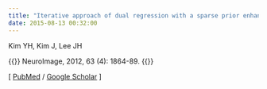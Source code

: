 ```yaml
---
title: "Iterative approach of dual regression with a sparse prior enhances the performance of independent component analysis for group functional magnetic resonance imaging (fMRI) data"
date: 2015-08-13 00:32:00
---
```


Kim YH, Kim J, Lee JH

{{<format bright-green>}}
NeuroImage, 2012, 63 (4): 1864-89.
{{</format>}}

[ [PubMed](http://www.ncbi.nlm.nih.gov/pubmed/?term=Iterative+approach+of+dual+regression+with+a+sparse+prior+enhances+the+performance+of+independent+component+analysis+for+group+functional+magnetic+resonance+imaging+(fMRI)+data) / [Google Scholar](https://scholar.google.com/scholar?q=Iterative+approach+of+dual+regression+with+a+sparse+prior+enhances+the+performance+of+independent+component+analysis+for+group+functional+magnetic+resonance+imaging+%28fMRI%29+data&btnG=&hl=en&lr=lang_en&as_sdt=0%2C5) ] 


